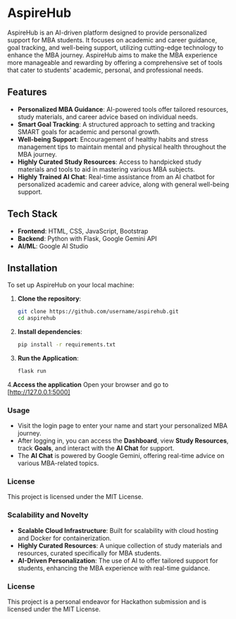 # AspireHub

AspireHub is an AI-driven platform designed to provide personalized support for MBA students. It focuses on academic and career guidance, goal tracking, and well-being support, utilizing cutting-edge technology to enhance the MBA journey. AspireHub aims to make the MBA experience more manageable and rewarding by offering a comprehensive set of tools that cater to students' academic, personal, and professional needs.

## Features

- **Personalized MBA Guidance**: AI-powered tools offer tailored resources, study materials, and career advice based on individual needs.
- **Smart Goal Tracking**: A structured approach to setting and tracking SMART goals for academic and personal growth.
- **Well-being Support**: Encouragement of healthy habits and stress management tips to maintain mental and physical health throughout the MBA journey.
- **Highly Curated Study Resources**: Access to handpicked study materials and tools to aid in mastering various MBA subjects.
- **Highly Trained AI Chat**: Real-time assistance from an AI chatbot for personalized academic and career advice, along with general well-being support.

## Tech Stack

- **Frontend**: HTML, CSS, JavaScript, Bootstrap
- **Backend**: Python with Flask, Google Gemini API
- **AI/ML**: Google AI Studio

## Installation

To set up AspireHub on your local machine:

1. **Clone the repository**:
   ```bash
   git clone https://github.com/username/aspirehub.git
   cd aspirehub
2. **Install dependencies**:
   ```bash
   pip install -r requirements.txt

3. **Run the Application**:
   ```bash
   flask run

4.**Access the application**
  Open your browser and go to [http://127.0.0.1:5000]

### Usage
- Visit the login page to enter your name and start your personalized MBA journey.
- After logging in, you can access the **Dashboard**, view **Study Resources**, track **Goals**, and interact with the **AI Chat** for support.
- The **AI Chat** is powered by Google Gemini, offering real-time advice on various MBA-related topics.

### License
This project is licensed under the MIT License.

### Scalability and Novelty
- **Scalable Cloud Infrastructure**: Built for scalability with cloud hosting and Docker for containerization.
- **Highly Curated Resources**: A unique collection of study materials and resources, curated specifically for MBA students.
- **AI-Driven Personalization**: The use of AI to offer tailored support for students, enhancing the MBA experience with real-time guidance.

### License
This project is a personal endeavor for Hackathon submission and is licensed under the MIT License.
